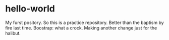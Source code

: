 # hello-world
My furst pository.
So this is a practice repository. Better than the baptism by fire last time. 
Boostrap: what a crock.
Making another change just for the halibut.
